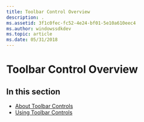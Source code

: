 ```yaml
---
title: Toolbar Control Overview
description: .
ms.assetid: 3f1c0fec-fc52-4e24-bf01-5e10a610eec4
ms.author: windowssdkdev
ms.topic: article
ms.date: 05/31/2018
---
```


# Toolbar Control Overview

## In this section

-   [About Toolbar Controls](toolbar-controls-overview.md)
-   [Using Toolbar Controls](using-toolbar-controls.md)

 

 




